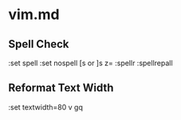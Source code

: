 
# vim.md

## Spell Check

:set spell
:set nospell
[s or ]s
z=
:spellr
:spellrepall


## Reformat Text Width

:set textwidth=80
v
gq


